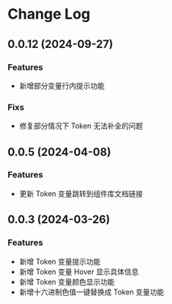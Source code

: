# Change Log

## 0.0.12 (2024-09-27)

### Features

- 新增部分变量行内提示功能

### Fixs

- 修复部分情况下 Token 无法补全的问题

## 0.0.5 (2024-04-08)

### Features

- 更新 Token 变量跳转到组件库文档链接

## 0.0.3 (2024-03-26)

### Features

- 新增 Token 变量提示功能
- 新增 Token 变量 Hover 显示具体信息
- 新增 Token 变量颜色显示功能
- 新增十六进制色值一键替换成 Token 变量功能
